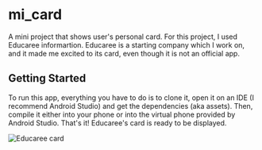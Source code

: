 # mi_card

A mini project that shows user's personal card. For this project, I used Educaree informartion. Educaree is a starting company which I work on, and it made me excited to its card, even though it is not an official app.

## Getting Started

To run this app, everything you have to do is to clone it, open it on an IDE (I recommend Android Studio) and get the dependencies (aka assets). Then, compile it either into your phone or into the virtual phone provided by Android Studio. That's it! Educaree's card is ready to be displayed.

![Educaree card](https://github.com/ottuso/Images/blob/master/Educaree_card.jpg?raw=true)
